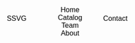 <style>
  * {
    box-sizing: border-box;
    margin: 0;
    padding: 0;
  }

  li, a, button {
      font-family: "Kanit", sans-serif;
      font-weight: 500;
      font-size: 16px;
      color:black;
      text-decoration: none;
  }

  header {
      display: flex;
      justify-content: space-between;
      align-items: center;
      padding: 30px 10%;
  }

  .logo {
      cursor: pointer;
  }

  .nav_links {
      list-style: none;
  }

  .nav_links li {
      display: inline-block;
      padding: 0px 20px;
  }

  .nav_links li a {
      transition: all 0.3s ease 0s;
  }

  .nav_links li a:hover {
      color:white;
  }

  button {
      padding: 9px 25px;
      background-color: transparent;
      border: none;
      border-radius: 50px;
      cursor: pointer;
      transition: all 0.3s ease 0s;
  }

  button:hover {
      color: white;
  }

  body {
      height: 500px;
      background-position: center;
      background-repeat: no-repeat;
      background-size: cover;
      position: relative; 
      background-image: url("/images/carbackground.png");
  }

</style>

<html>
  <head>
    <meta charset="utf-8">
    <meta http-equiv="X-UA-Compatible" content="IE=edge">
    <meta charset="utf-8">
    <meta name="description" content="">
    <meta name="viewport" content="width=device-width, initial-scale=1">
  </head>
  
  <body>
    <header>

  <button class="logo">SSVG</button>
      <nav> 
       <ul class="nav_links">
          <li> <a href="#">Home</a></li>
          <li> <a href="#">Catalog</a></li>
          <li> <a href="#">Team</a></li>
          <li> <a href="#">About</a></li>
        </ul>
      </nav> 
        <a href="#"><button>Contact</button></a>
    </header>

  </body>
</html>